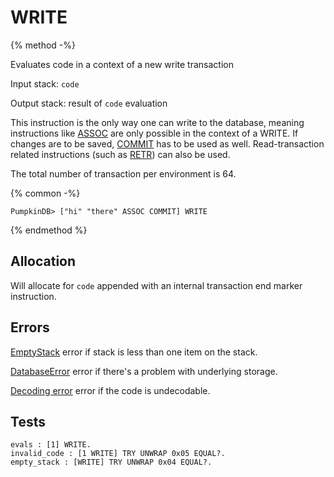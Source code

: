 # WRITE

{% method -%}

Evaluates code in a context of a new write transaction

Input stack: `code`

Output stack: result of `code` evaluation

This instruction is the only way one can write to the database, meaning
instructions like [ASSOC](ASSOC.md) are only possible in the context of
a WRITE. If changes are to be saved, [COMMIT](COMMIT.md) has to be
used as well. Read-transaction related instructions (such as [RETR](RETR.md))
can also be used.

The total number of transaction per environment is 64.

{% common -%}

```
PumpkinDB> ["hi" "there" ASSOC COMMIT] WRITE
```

{% endmethod %}

## Allocation

Will allocate for `code` appended with an internal transaction end
marker instruction.

## Errors

[EmptyStack](./errors/EmptyStack.md) error if stack is less than one item on the stack.

[DatabaseError](./errors/DatabaseError.md) error if there's a problem with underlying storage.

[Decoding error](./errors/DECODING.md) error if the code is undecodable.

## Tests

```test
evals : [1] WRITE.
invalid_code : [1 WRITE] TRY UNWRAP 0x05 EQUAL?.
empty_stack : [WRITE] TRY UNWRAP 0x04 EQUAL?.
```
